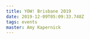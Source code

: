 ```yaml
---
title: YOW! Brisbane 2019
date: 2019-12-09T05:09:33.748Z
tags: events
master: Amy Kapernick
---
```


